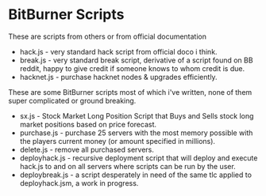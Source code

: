 # BitBurner Scripts

These are scripts from others or from official documentation

- hack.js - very standard hack script from official doco i think.
- break.js - very standard break script, derivative of a script found on BB reddit, happy to give credit if someone knows to whom credit is due.
- hacknet.js - purchase hacknet nodes & upgrades efficiently.

These are some BitBurner scripts most of which i've written, none of them super complicated or ground breaking.

- sx.js - Stock Market Long Position Script that Buys and Sells stock long market positions based on price forecast.
- purchase.js - purchase 25 servers with the most memory possible with the players current money (or amount specified in millions).
- delete.js - remove all purchased servers.
- deployhack.js - recursive deployment script that will deploy and execute hack.js to and on all servers where scripts can be run by the user.
- deploybreak.js - a script desperately in need of the same tlc applied to deployhack.jsm, a work in progress.


